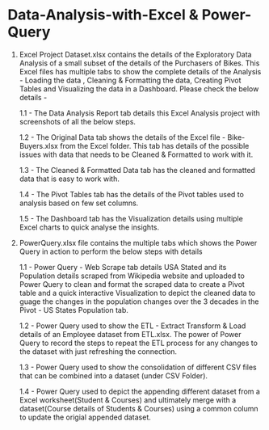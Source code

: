 # Data-Analysis-with-Excel & Power-Query
1. Excel Project Dataset.xlsx contains the details of the Exploratory Data Analysis of a small subset of the details of the Purchasers of Bikes. This Excel files has multiple tabs to show the complete details of the Analysis - Loading the data , Cleaning & Formatting the data, Creating Pivot Tables and Visualizing the data in a Dashboard. Please check the below details -

	1.1 - The Data Analysis Report tab details this Excel Analysis project with screenshots of all the below steps.
	
	1.2 - The Original Data tab shows the details of the Excel file - Bike-Buyers.xlsx from the Excel folder. This tab has details of the possible issues with data that needs to be Cleaned & Formatted to work with it.
	
	1.3 - The Cleaned & Formatted Data tab has the cleaned and formatted data that is easy to work with.
	
	1.4 - The Pivot Tables tab has the details of the Pivot tables used to analysis based on few set columns.

	1.5 - The Dashboard tab has the Visualization details using multiple Excel charts to quick analyse the insights.

2. PowerQuery.xlsx file contains the multiple tabs which shows the Power Query in action to perform the below steps with details

	1.1 - Power Query - Web Scrape tab details USA Stated and its Population details scraped from Wikipedia website and uploaded to Power Query to clean and format the scraped data to create a Pivot table and a quick interactive Visualization to depict the cleaned data to  guage the changes in the population changes over the 3 decades in the Pivot - US States Population tab.

	1.2 - Power Query used to show the ETL - Extract Transform & Load details of an Employee dataset from ETL.xlsx. The power of Power Query to record the steps to repeat the ETL process for any changes to the dataset with just refreshing the connection.

	1.3 - Power Query used to show the consolidation of different CSV files that can be combined into a dataset (under CSV Folder).

	1.4 - Power Query used to depict the appending different dataset from a Excel worksheet(Student & Courses) and ultimately merge with a dataset(Course details of Students & Courses) using a common column to update the origial appended dataset.
